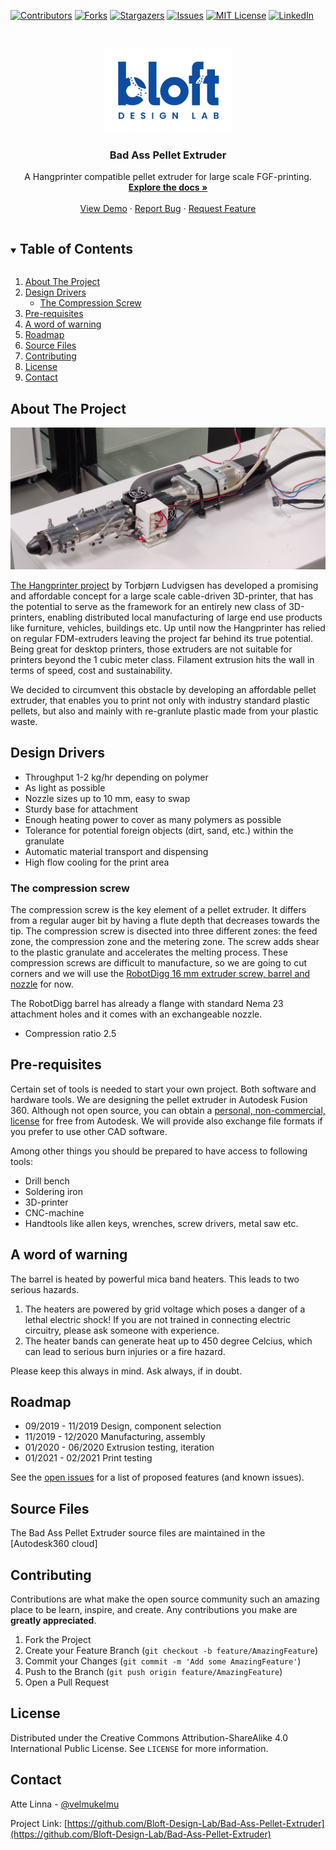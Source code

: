<!--
*** Thanks for checking out the Best-README-Template. If you have a suggestion
*** that would make this better, please fork the repo and create a pull request
*** or simply open an issue with the tag "enhancement".
*** Thanks again! Now go create something AMAZING! :D
***
***
***
*** To avoid retyping too much info. Do a search and replace for the following:
*** github_username, repo_name, twitter_handle, email, project_title, project_description
-->



<!-- PROJECT SHIELDS -->
<!--
*** I'm using markdown "reference style" links for readability.
*** Reference links are enclosed in brackets [ ] instead of parentheses ( ).
*** See the bottom of this document for the declaration of the reference variables
*** for contributors-url, forks-url, etc. This is an optional, concise syntax you may use.
*** https://www.markdownguide.org/basic-syntax/#reference-style-links
-->
[![Contributors][contributors-shield]][contributors-url]
[![Forks][forks-shield]][forks-url]
[![Stargazers][stars-shield]][stars-url]
[![Issues][issues-shield]][issues-url]
[![MIT License][license-shield]][license-url]
[![LinkedIn][linkedin-shield]][linkedin-url]



<!-- PROJECT LOGO -->
<br />
<p align="center">
  <a href="https://github.com/Bloft-Design-Lab/Bad-Ass-Pellet-Extruder/">
    <img src="images/Bloft_Logo_Blue.png" alt="Logo" width="204" height="134">
  </a>

  <h3 align="center">Bad Ass Pellet Extruder</h3>

  <p align="center">
    A Hangprinter compatible pellet extruder for large scale FGF-printing.
    <br />
    <a href="https://github.com/Bloft-Design-Lab/Bad-Ass-Pellet-Extruder/"><strong>Explore the docs »</strong></a>
    <br />
    <br />
    <a href="https://github.com/Bloft-Design-Lab/Bad-Ass-Pellet-Extruder/">View Demo</a>
    ·
    <a href="https://github.com/Bloft-Design-Lab/Bad-Ass-Pellet-Extruder/issues">Report Bug</a>
    ·
    <a href="https://github.com/Bloft-Design-Lab/Bad-Ass-Pellet-Extruder/issues">Request Feature</a>
  </p>
</p>



<!-- TABLE OF CONTENTS -->
<details open="open">
  <summary><h2 style="display: inline-block">Table of Contents</h2></summary>
  <ol>
    <li>
      <a href="#about-the-project">About The Project</a>
    </li>
    <li>
      <a href="#design-drivers">Design Drivers</a>
      <ul>
        <li><a href="#the-compression-screw">The Compression Screw</a></li>
      </ul>
    </li>
    <li><a href="#pre-requisites">Pre-requisites</a></li>
    <li><a href="#a-word-of-warning">A word of warning</a></li>
    <li><a href="#roadmap">Roadmap</a></li>
    <li><a href="#source-files">Source Files</a></li>
    <li><a href="#contributing">Contributing</a></li>
    <li><a href="#license">License</a></li>
    <li><a href="#contact">Contact</a></li>
  </ol>
</details>



<!-- ABOUT THE PROJECT -->
## About The Project

![The Bad Ass Pellet Extruder](/images/Bad-Ass-Pellet-Extruder.jpg)

[The Hangprinter project](https://www.hangprinter.org) by Torbjørn Ludvigsen has developed a promising and affordable concept for a large scale cable-driven 3D-printer, that has the potential to serve as the framework for an entirely new class of 3D-printers, enabling distributed local manufacturing of large end use products like furniture, vehicles, buildings etc. Up until now the Hangprinter has relied on regular FDM-extruders leaving the project far behind its true potential. Being great for desktop printers, those extruders are not suitable for printers beyond the 1 cubic meter class. Filament extrusion hits the wall in terms of speed, cost and sustainability.

We decided to circumvent this obstacle by developing an affordable pellet extruder, that enables you to print not only with industry standard plastic pellets, but also and mainly with re-granlute plastic made from your plastic waste.


<!-- DESIGN DRIVERS -->
## Design Drivers

* Throughput 1-2 kg/hr depending on polymer
* As light as possible
* Nozzle sizes up to 10 mm, easy to swap
* Sturdy base for attachment
* Enough heating power to cover as many polymers as possible
* Tolerance for potential foreign objects (dirt, sand, etc.) within the granulate
* Automatic material transport and dispensing
* High flow cooling for the print area

### The compression screw

The compression screw is the key element of a pellet extruder. It differs from a regular auger bit by having a flute depth that decreases towards the tip. The compression screw is disected into three different zones: the feed zone, the compression zone and the metering zone. The screw adds shear to the plastic granulate and accelerates the melting process. These compression screws are difficult to manufacture, so we are going to cut corners and we will use the [RobotDigg 16 mm extruder screw, barrel and nozzle](https://www.robotdigg.com/product/1691/16mm-or-20mm-extruder-screw,-barrel-n-nozzle) for now.

The RobotDigg barrel has already a flange with standard Nema 23 attachment holes and it comes with an exchangeable nozzle.
* Compression ratio 2.5

## Pre-requisites

Certain set of tools is needed to start your own project. Both software and hardware tools.
We are designing the pellet extruder in Autodesk Fusion 360. Although not open source, you can obtain a [personal, non-commercial, license](https://www.autodesk.com/products/fusion-360/personal) for free from Autodesk. We will provide also exchange file formats if you prefer to use other CAD software.

Among other things you should be prepared to have access to following tools:
* Drill bench
* Soldering iron
* 3D-printer
* CNC-machine
* Handtools like allen keys, wrenches, screw drivers, metal saw etc.

## A word of warning

The barrel is heated by powerful mica band heaters. This leads to two serious hazards.
1. The heaters are powered by grid voltage which poses a danger of a lethal electric shock! If you are not trained in connecting electric circuitry, please ask someone with experience.
2. The heater bands can generate heat up to 450 degree Celcius, which can lead to serious burn injuries or a fire hazard.

Please keep this always in mind. Ask always, if in doubt.

<!-- ROADMAP -->
## Roadmap

* 09/2019 - 11/2019 Design, component selection
* 11/2019 - 12/2020 Manufacturing, assembly
* 01/2020 - 06/2020 Extrusion testing, iteration
* 01/2021 - 02/2021 Print testing

See the [open issues](https://github.com/Bloft-Design-Lab/Bad-Ass-Pellet-Extruder/issues) for a list of proposed features (and known issues).

<!-- SOURCE FILES -->
## Source Files

The Bad Ass Pellet Extruder source files are maintained in the [Autodesk360 cloud]

<!-- CONTRIBUTING -->
## Contributing

Contributions are what make the open source community such an amazing place to be learn, inspire, and create. Any contributions you make are **greatly appreciated**.

1. Fork the Project
2. Create your Feature Branch (`git checkout -b feature/AmazingFeature`)
3. Commit your Changes (`git commit -m 'Add some AmazingFeature'`)
4. Push to the Branch (`git push origin feature/AmazingFeature`)
5. Open a Pull Request

<!-- LICENSE -->
## License

Distributed under the Creative Commons Attribution-ShareAlike 4.0 International Public License. See `LICENSE` for more information.



<!-- CONTACT -->
## Contact

Atte Linna - [@velmukelmu](https://twitter.com/velmukelmu)

Project Link: [https://github.com/Bloft-Design-Lab/Bad-Ass-Pellet-Extruder](https://github.com/Bloft-Design-Lab/Bad-Ass-Pellet-Extruder)


<!-- MARKDOWN LINKS & IMAGES -->
<!-- https://www.markdownguide.org/basic-syntax/#reference-style-links -->
[contributors-shield]: https://img.shields.io/github/contributors/Bloft-Design-Lab/Bad-Ass-Pellet-Extruder.svg?style=for-the-badge
[contributors-url]: https://github.com/Bloft-Design-Lab/Bad-Ass-Pellet-Extruder/graphs/contributors
[forks-shield]: https://img.shields.io/github/forks/Bloft-Design-Lab/Bad-Ass-Pellet-Extruder.svg?style=for-the-badge
[forks-url]: https://github.com/Bloft-Design-Lab/Bad-Ass-Pellet-Extruder/network/members
[stars-shield]: https://img.shields.io/github/stars/Bloft-Design-Lab/Bad-Ass-Pellet-Extruder.svg?style=for-the-badge
[stars-url]: https://github.com/Bloft-Design-Lab/Bad-Ass-Pellet-Extruder/stargazers
[issues-shield]: https://img.shields.io/github/issues/Bloft-Design-Lab/Bad-Ass-Pellet-Extruder.svg?style=for-the-badge
[issues-url]: https://github.com/Bloft-Design-Lab/Bad-Ass-Pellet-Extruder/issues
[license-shield]: https://img.shields.io/github/license/Bloft-Design-Lab/Bad-Ass-Pellet-Extruder.svg?style=for-the-badge
[license-url]: https://github.com/Bloft-Design-Lab/Bad-Ass-Pellet-Extruder/blob/main/LICENSE.txt
[linkedin-shield]: https://img.shields.io/badge/-LinkedIn-black.svg?style=for-the-badge&logo=linkedin&colorB=555
[linkedin-url]: https://linkedin.com/company/bloft-design-lab
[Product Name Screen Shot]: https://github.com/Bloft-Design-Lab/Bad-Ass-Pellet-Extruder/images/Bad-Ass-Pellet-Extruder.jpg
